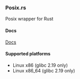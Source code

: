 ### Posix.rs

Posix wrapper for Rust

#### Docs

[Docs](http://mahkoh.github.io/posix/doc/posix/index.html)

#### Supported platforms

- Linux x86 (glibc 2.19 only)
- Linux x86_64 (glibc 2.19 only)
